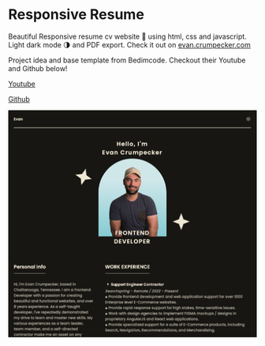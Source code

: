 # Responsive Resume
Beautiful Responsive resume cv website 📄 using html, css and javascript. Light dark mode 🌗 and PDF export. Check it out on [evan.crumpecker.com](https://www.evancrumpecker.com)

Project idea and base template from Bedimcode. Checkout their Youtube and Github below!

[Youtube](https://www.youtube.com/c/Bedimcode)

[Github](https://github.com/bedimcode)

![Resume cv](/evan_preview.png)
